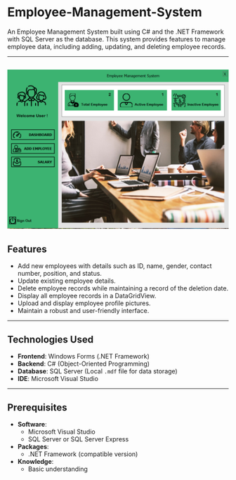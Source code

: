 # Employee-Management-System
An Employee Management System built using C# and the .NET Framework with SQL Server as the database. This system provides features to manage employee data, including adding, updating, and deleting employee records.

---
![Dashboard Screenshot](q2.PNG)
---
## Features
- Add new employees with details such as ID, name, gender, contact number, position, and status.
- Update existing employee details.
- Delete employee records while maintaining a record of the deletion date.
- Display all employee records in a DataGridView.
- Upload and display employee profile pictures.
- Maintain a robust and user-friendly interface.

---

## Technologies Used
- **Frontend**: Windows Forms (.NET Framework)
- **Backend**: C# (Object-Oriented Programming)
- **Database**: SQL Server (Local `.mdf` file for data storage)
- **IDE**: Microsoft Visual Studio

---
## Prerequisites

- **Software**: 
  - Microsoft Visual Studio
  - SQL Server or SQL Server Express
- **Packages**:
  - .NET Framework (compatible version)
- **Knowledge**:
  - Basic understanding
